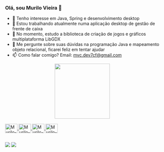 ### Olá, sou Murilo Vieira 👋

- 👀 Tenho interesse em Java, Spring e desenvolvimento desktop
- 🔭 Estou trabalhando atualmente numa aplicação desktop de gestão de frente de caixa
- 🌱 No momento, estudo a biblioteca de criação de jogos e gráficos multiplataforma LibGDX
- 💬 Me pergunte sobre suas dúvidas na programação Java e mapeamento objeto relacional, ficarei feliz em tentar ajudar
- 📫 Como falar comigo? Email: mvc.dev7cf@gmail.com
<div align="center">
  <a href="https://github.com/Murilovc">
  <!-- <img height="180em" src="https://github-readme-stats.vercel.app/api?username=Murilovc&show_icons=true&theme=tokyonight&include_all_commits=true&count_private=true"/>-->
  <img height="180em" src="https://github-readme-stats.vercel.app/api/top-langs/?username=Murilovc&layout=compact&langs_count=5&hide=less,css,scss&theme=tokyonight&exclude_repo=gerenciadorResumosPy"/>
</div>

    
<div style="display: inline_block"><br>
  <img align="center" alt="Murilo-Java" height="30" width="40" src="https://cdn.jsdelivr.net/gh/devicons/devicon/icons/java/java-plain.svg">
  <img align="center" alt="Murilo-Spring" height="30" width="40" src="https://cdn.jsdelivr.net/gh/devicons/devicon/icons/spring/spring-original.svg">
  <img align="center" alt="Murilo-GDX" height="30" width="40" src="https://libgdx.com/assets/brand/logo_dark.svg">
  <img align="center" alt="Murilo-Hibernate" height="30" width="40" src="https://hibernate.org/images/hibernate-logo.svg">
</div>
  
  ##
  
 <div>
 <a href = "mailto:mvc.dev7cf@gmail.com"><img src="https://img.shields.io/badge/-Gmail-%23333?style=for-the-badge&logo=gmail&logoColor=white" target="_blank"></a>
 <a href="https://www.linkedin.com/in/murilo-vieira-77b0b21b3" target="_blank"><img src="https://img.shields.io/badge/-LinkedIn-%230077B5?style=for-the-badge&logo=linkedin&logoColor=white" target="_blank"></a> 

<!--
**Murilovc/Murilovc** is a ✨ _special_ ✨ repository because its `README.md` (this file) appears on your GitHub profile.

- 👯 I’m looking to collaborate on ...
- ⚡ Fun fact: ...
-->
